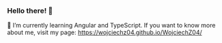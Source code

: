 ### Hello there! 👋
🌱 I’m currently learning Angular and TypeScript.
If you want to know more about me, visit my page:
https://wojciechz04.github.io/WojciechZ04/
